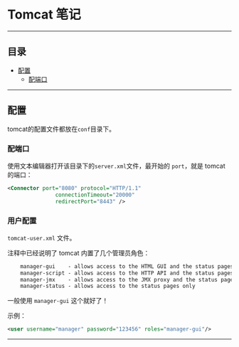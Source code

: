 # Tomcat 笔记

---

## 目录
* [配置](#tomcat_config)
	* [配端口](#tomcat_config_port)


---


## <span id="tomcat_config">配置</span>

tomcat的配置文件都放在`conf`目录下。

### <span id="tomcat_config_port">配端口</span>
使用文本编辑器打开该目录下的`server.xml`文件，最开始的 `port`，就是 tomcat 的端口：
```xml
<Connector port="8080" protocol="HTTP/1.1"
               connectionTimeout="20000"
               redirectPort="8443" />
```


### <span id="tomcat_config_user">用户配置</span>

`tomcat-user.xml` 文件。

注释中已经说明了 tomcat 内置了几个管理员角色：
```xml
	manager-gui    - allows access to the HTML GUI and the status pages
    manager-script - allows access to the HTTP API and the status pages
    manager-jmx    - allows access to the JMX proxy and the status pages
    manager-status - allows access to the status pages only
```

一般使用 `manager-gui` 这个就好了！

示例：
```xml
<user username="manager" password="123456" roles="manager-gui"/>
```




---
